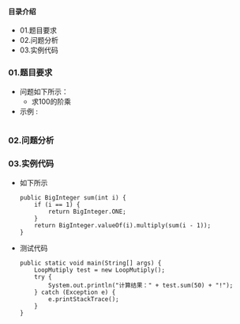 #### 目录介绍
- 01.题目要求
- 02.问题分析
- 03.实例代码










### 01.题目要求
- 问题如下所示：
    - 求100的阶乘
- 示例 :
    ```

    ```



### 02.问题分析


### 03.实例代码
- 如下所示
    ```
	public BigInteger sum(int i) {
		if (i == 1) {
			return BigInteger.ONE;
		}
		return BigInteger.valueOf(i).multiply(sum(i - 1));
	}
    ```
- 测试代码
    ```
    public static void main(String[] args) {
    	LoopMutiply test = new LoopMutiply();
    	try {
    		System.out.println("计算结果：" + test.sum(50) + "!");
    	} catch (Exception e) {
    		e.printStackTrace();
    	}
    }
    ```














